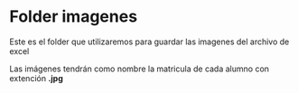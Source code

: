 # Folder imagenes

<p>Este es el folder que utilizaremos para guardar las imagenes del archivo de excel</p>
<p>Las imágenes tendrán como nombre la matricula de cada alumno con extención <strong>.jpg</strong></p>
